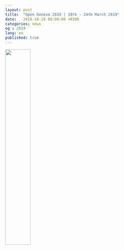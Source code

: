 ```yaml
---
layout: post
title:  "Open Geneva 2019 | 18th - 24th March 2019"
date:   2018-10-18 00:00:00 +0200
categories: news
og : 2019
lang: en
published: true
---
```



<img src="{{ site.baseurl }}/images/logo_opengeneva_title_baseline_{{ page.lang }}.png" width="40%" alt="" class="imgspace" />
